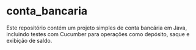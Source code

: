 # conta_bancaria
Este repositório contém um projeto simples de conta bancária em Java, incluindo testes com Cucumber para operações como depósito, saque e exibição de saldo.
